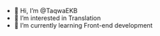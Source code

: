 - 👋 Hi, I’m @TaqwaEKB
- 👀 I’m interested in Translation
- 🌱 I’m currently learning Front-end development


<!---
TaqwaEKB/TaqwaEKB is a ✨ special ✨ repository because its `README.md` (this file) appears on your GitHub profile.
You can click the Preview link to take a look at your changes.
--->
